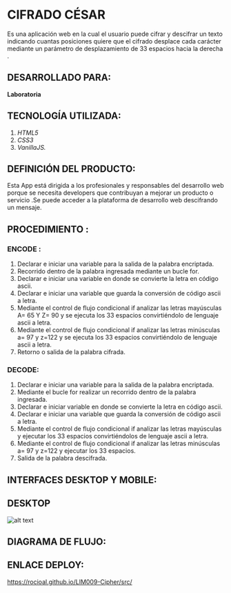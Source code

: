 # CIFRADO CÉSAR
Es una aplicación web en la cual el usuario puede cifrar y descifrar un texto indicando cuantas posiciones quiere que el cifrado desplace cada carácter mediante un parámetro de desplazamiento de 33 espacios hacia la derecha .

## DESARROLLADO PARA:
**Laboratoria**




## TECNOLOGÍA UTILIZADA:
1. *HTML5*
2. *CSS3*
3. *VanillaJS.*

## DEFINICIÓN DEL PRODUCTO:
Esta App está dirigida a los profesionales y responsables del desarrollo web porque se necesita developers que contribuyan a mejorar un producto o servicio .Se puede acceder a la plataforma de desarrollo web descifrando un mensaje.
 
## PROCEDIMIENTO :

### ENCODE :
1.	Declarar e iniciar una variable para la salida de la palabra encriptada.
2.	Recorrido dentro de la palabra ingresada mediante un bucle for.
3.	Declarar e iniciar una variable en donde se convierte la letra en código ascii.
4.	Declarar e iniciar una variable que guarda la conversión de código ascii a letra.
5.	Mediante el control de flujo condicional if analizar las letras mayúsculas A= 65 Y Z= 90 y se ejecuta los 33 espacios convirtiéndolo de lenguaje ascii a letra.
6.	Mediante el control de flujo condicional if analizar las letras minúsculas a= 97 y z=122 y se ejecuta los 33 espacios convirtiéndolo de lenguaje ascii a letra.
7.	Retorno o salida de la palabra cifrada.
### DECODE:
1.	Declarar e iniciar una variable para la salida de la palabra encriptada.
2.	Mediante el bucle for realizar un recorrido dentro de la palabra ingresada.
3.	Declarar e iniciar variable en donde se convierte la letra en código ascii.
4.	Declarar e iniciar una variable que guarda la conversión de código ascii a letra.
5.	Mediante el control de flujo condicional if analizar las letras mayúsculas  y ejecutar los 33 espacios convirtiéndolos de lenguaje ascii a letra.
6.	Mediante el control de flujo condicional if analizar las letras minúsculas a= 97 y z=122 y ejecutar los 33 espacios.
7.	Salida de la palabra descifrada.

## INTERFACES DESKTOP Y MOBILE:
## DESKTOP 
![alt text](http://url/cipher-2019/LIM009-Cipher/rc/img/desktop.png ) 
## DIAGRAMA DE FLUJO:

## ENLACE DEPLOY:
https://rocioal.github.io/LIM009-Cipher/src/



